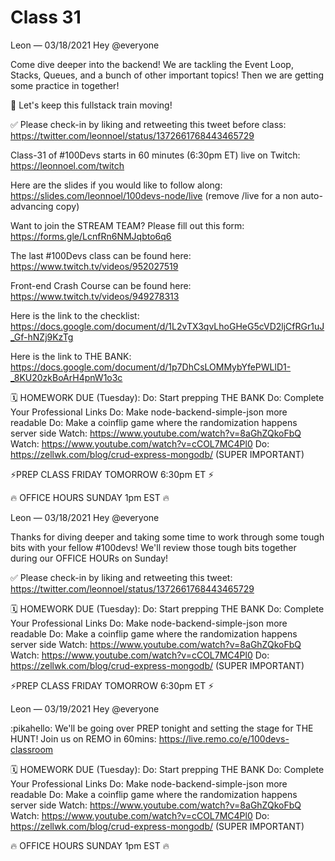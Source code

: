 # Class 31


Leon — 03/18/2021
Hey @everyone 

Come dive deeper into the backend! We are tackling the Event Loop, Stacks, Queues, and a bunch of other important topics! Then we are getting some practice in together! 

🚂 Let's keep this fullstack train moving! 

✅ Please check-in by liking and retweeting this tweet before class: https://twitter.com/leonnoel/status/1372661768443465729

Class-31 of #100Devs starts in 60 minutes (6:30pm ET) live on Twitch: https://leonnoel.com/twitch

Here are the slides if you would like to follow along: https://slides.com/leonnoel/100devs-node/live (remove /live for a non auto-advancing  copy)

Want to join the STREAM TEAM? Please fill out this form: https://forms.gle/LcnfRn6NMJqbto6q6

The last #100Devs class can be found here: https://www.twitch.tv/videos/952027519

Front-end Crash Course can be found here: https://www.twitch.tv/videos/949278313

Here is the link to the checklist: https://docs.google.com/document/d/1L2vTX3qvLhoGHeG5cVD2ljCfRGr1uJ_Gf-hNZj9KzTg

Here is the link to THE BANK: https://docs.google.com/document/d/1p7DhCsLOMMybYfePWLlD1-_8KU20zkBoArH4pnW1o3c


🗓 HOMEWORK DUE (Tuesday):
Do: Start prepping THE BANK
Do: Complete Your Professional Links
Do: Make node-backend-simple-json more readable
Do: Make a coinflip game where the randomization happens server side
Watch: https://www.youtube.com/watch?v=8aGhZQkoFbQ
Watch: https://www.youtube.com/watch?v=cCOL7MC4Pl0
Do: https://zellwk.com/blog/crud-express-mongodb/ (SUPER IMPORTANT)

⚡️PREP  CLASS FRIDAY TOMORROW 6:30pm ET ⚡️

 🔥 OFFICE HOURS SUNDAY 1pm EST  🔥




Leon — 03/18/2021
Hey @everyone 

Thanks for diving deeper and taking some time to work through some tough bits with your fellow #100devs! We'll review those tough bits together during our OFFICE HOURs on Sunday! 

✅ Please check-in by liking and retweeting this tweet: https://twitter.com/leonnoel/status/1372661768443465729


🗓 HOMEWORK DUE (Tuesday):
Do: Start prepping THE BANK
Do: Complete Your Professional Links
Do: Make node-backend-simple-json more readable
Do: Make a coinflip game where the randomization happens server side
Watch: https://www.youtube.com/watch?v=8aGhZQkoFbQ
Watch: https://www.youtube.com/watch?v=cCOL7MC4Pl0
Do: https://zellwk.com/blog/crud-express-mongodb/ (SUPER IMPORTANT)

⚡️PREP  CLASS FRIDAY TOMORROW 6:30pm ET ⚡️




Leon — 03/19/2021
Hey @everyone 

:pikahello:  We'll be going over PREP tonight and setting the stage for THE HUNT! Join us on REMO in 60mins: https://live.remo.co/e/100devs-classroom

🗓 HOMEWORK DUE (Tuesday):
Do: Start prepping THE BANK
Do: Complete Your Professional Links
Do: Make node-backend-simple-json more readable
Do: Make a coinflip game where the randomization happens server side
Watch: https://www.youtube.com/watch?v=8aGhZQkoFbQ
Watch: https://www.youtube.com/watch?v=cCOL7MC4Pl0
Do: https://zellwk.com/blog/crud-express-mongodb/ (SUPER IMPORTANT)

🔥  OFFICE HOURS SUNDAY 1pm EST  🔥





